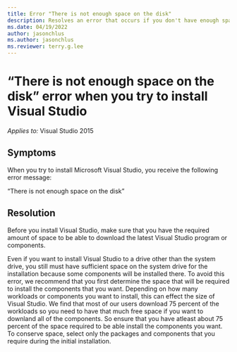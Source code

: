 ```yaml
---
title: Error "There is not enough space on the disk"
description: Resolves an error that occurs if you don't have enough space on the hard disk to download Visual Studio.
ms.date: 04/19/2022
author: jasonchlus
ms.author: jasonchlus
ms.reviewer: terry.g.lee
---
```


# “There is not enough space on the disk” error when you try to install Visual Studio

_Applies to:_&nbsp;Visual Studio 2015

## Symptoms

When you try to install Microsoft Visual Studio, you receive the following error message:

“There is not enough space on the disk”

## Resolution

Before you install Visual Studio, make sure that you have the required amount of space to be able to download the latest Visual Studio program or components.

Even if you want to install Visual Studio to a drive other than the system drive, you still must have sufficient space on the system drive for the installation because some components will be installed there. To avoid this error, we recommend that you first determine the space that will be required to install the components that you want. Depending on how many workloads or components you want to install, this can effect the size of Visual Studio. We find that most of our users download 75 percent of the workloads so you need to have that much free space if you want to downland all of the components. So ensure that you have atleast about 75 percent of the space required to be able install the components you want. To conserve space, select only the packages and components that you require during the initial installation.
